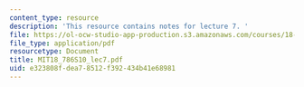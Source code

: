 ```yaml
---
content_type: resource
description: 'This resource contains notes for lecture 7. '
file: https://ol-ocw-studio-app-production.s3.amazonaws.com/courses/18-786-topics-in-algebraic-number-theory-spring-2010/e323808fdea78512f392434b41e68981_MIT18_786S10_lec7.pdf
file_type: application/pdf
resourcetype: Document
title: MIT18_786S10_lec7.pdf
uid: e323808f-dea7-8512-f392-434b41e68981
---
```

